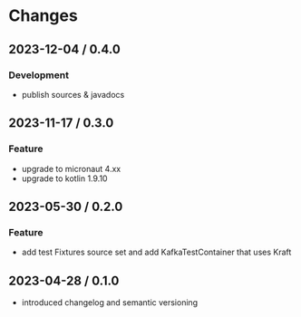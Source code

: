 # Changes

## 2023-12-04 / 0.4.0

### Development

- publish sources & javadocs

## 2023-11-17 / 0.3.0

### Feature

- upgrade to  micronaut 4.xx
- upgrade to kotlin 1.9.10

## 2023-05-30 / 0.2.0

### Feature

- add test Fixtures source set and add KafkaTestContainer that uses Kraft

## 2023-04-28 / 0.1.0

- introduced changelog and semantic versioning